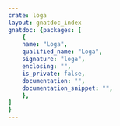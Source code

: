 ```yaml
---
crate: loga
layout: gnatdoc_index
gnatdoc: {packages: [
    {
    name: "Loga",
    qualified_name: "Loga",
    signature: "loga",
    enclosing: "",
    is_private: false,
    documentation: "",
    documentation_snippet: "",
    },
]
}
---
```

